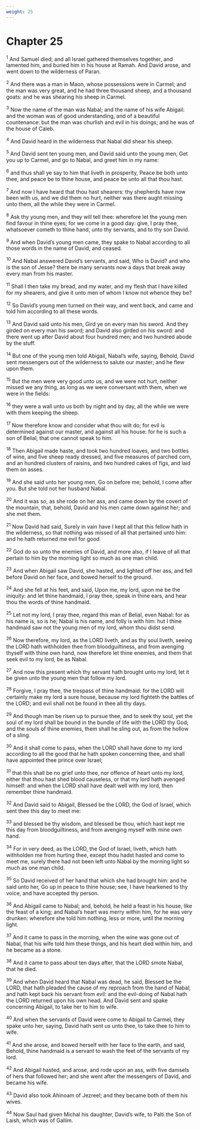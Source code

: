 ```yaml
---
weight: 25
---
```


# Chapter 25

<sup>1</sup> And Samuel died; and all Israel gathered themselves together, and lamented him, and buried him in his house at Ramah. And David arose, and went down to the wilderness of Paran. 

<sup>2</sup> And there was a man in Maon, whose possessions were in Carmel; and the man was very great, and he had three thousand sheep, and a thousand goats: and he was shearing his sheep in Carmel. 

<sup>3</sup> Now the name of the man was Nabal; and the name of his wife Abigail: and the woman was of good understanding, and of a beautiful countenance: but the man was churlish and evil in his doings; and he was of the house of Caleb. 

<sup>4</sup> And David heard in the wilderness that Nabal did shear his sheep. 

<sup>5</sup> And David sent ten young men, and David said unto the young men, Get you up to Carmel, and go to Nabal, and greet him in my name: 

<sup>6</sup> and thus shall ye say to him that liveth in prosperity, Peace be both unto thee, and peace be to thine house, and peace be unto all that thou hast. 

<sup>7</sup> And now I have heard that thou hast shearers: thy shepherds have now been with us, and we did them no hurt, neither was there aught missing unto them, all the while they were in Carmel. 

<sup>8</sup> Ask thy young men, and they will tell thee: wherefore let the young men find favour in thine eyes; for we come in a good day: give, I pray thee, whatsoever cometh to thine hand, unto thy servants, and to thy son David. 

<sup>9</sup> And when David’s young men came, they spake to Nabal according to all those words in the name of David, and ceased. 

<sup>10</sup> And Nabal answered David’s servants, and said, Who is David? and who is the son of Jesse? there be many servants now a days that break away every man from his master. 

<sup>11</sup> Shall I then take my bread, and my water, and my flesh that I have killed for my shearers, and give it unto men of whom I know not whence they be? 

<sup>12</sup> So David’s young men turned on their way, and went back, and came and told him according to all these words. 

<sup>13</sup> And David said unto his men, Gird ye on every man his sword. And they girded on every man his sword; and David also girded on his sword: and there went up after David about four hundred men; and two hundred abode by the stuff. 

<sup>14</sup> But one of the young men told Abigail, Nabal’s wife, saying, Behold, David sent messengers out of the wilderness to salute our master; and he flew upon them. 

<sup>15</sup> But the men were very good unto us, and we were not hurt, neither missed we any thing, as long as we were conversant with them, when we were in the fields: 

<sup>16</sup> they were a wall unto us both by night and by day, all the while we were with them keeping the sheep. 

<sup>17</sup> Now therefore know and consider what thou wilt do; for evil is determined against our master, and against all his house: for he is such a son of Belial, that one cannot speak to him. 

<sup>18</sup> Then Abigail made haste, and took two hundred loaves, and two bottles of wine, and five sheep ready dressed, and five measures of parched corn, and an hundred clusters of raisins, and two hundred cakes of figs, and laid them on asses. 

<sup>19</sup> And she said unto her young men, Go on before me; behold, I come after you. But she told not her husband Nabal. 

<sup>20</sup> And it was so, as she rode on her ass, and came down by the covert of the mountain, that, behold, David and his men came down against her; and she met them. 

<sup>21</sup> Now David had said, Surely in vain have I kept all that this fellow hath in the wilderness, so that nothing was missed of all that pertained unto him: and he hath returned me evil for good. 

<sup>22</sup> God do so unto the enemies of David, and more also, if I leave of all that pertain to him by the morning light so much as one man child. 

<sup>23</sup> And when Abigail saw David, she hasted, and lighted off her ass, and fell before David on her face, and bowed herself to the ground. 

<sup>24</sup> And she fell at his feet, and said, Upon me, my lord, upon me be the iniquity: and let thine handmaid, I pray thee, speak in thine ears, and hear thou the words of thine handmaid. 

<sup>25</sup> Let not my lord, I pray thee, regard this man of Belial, even Nabal: for as his name is, so is he; Nabal is his name, and folly is with him: hut I thine handmaid saw not the young men of my lord, whom thou didst send. 

<sup>26</sup> Now therefore, my lord, as the LORD liveth, and as thy soul liveth, seeing the LORD hath withholden thee from bloodguiltiness, and from avenging thyself with thine own hand, now therefore let thine enemies, and them that seek evil to my lord, be as Nabal. 

<sup>27</sup> And now this present which thy servant hath brought unto my lord, let it be given unto the young men that follow my lord. 

<sup>28</sup> Forgive, I pray thee, the trespass of thine handmaid: for the LORD will certainly make my lord a sure house, because my lord fighteth the battles of the LORD; and evil shall not be found in thee all thy days. 

<sup>29</sup> And though man be risen up to pursue thee, and to seek thy soul, yet the soul of my lord shall be bound in the bundle of life with the LORD thy God; and the souls of thine enemies, them shall he sling out, as from the hollow of a sling. 

<sup>30</sup> And it shall come to pass, when the LORD shall have done to my lord according to all the good that he hath spoken concerning thee, and shall have appointed thee prince over Israel; 

<sup>31</sup> that this shall be no grief unto thee, nor offence of heart unto my lord, either that thou hast shed blood causeless, or that my lord hath avenged himself: and when the LORD shall have dealt well with my lord, then remember thine handmaid. 

<sup>32</sup> And David said to Abigail, Blessed be the LORD, the God of Israel, which sent thee this day to meet me: 

<sup>33</sup> and blessed be thy wisdom, and blessed be thou, which hast kept me this day from bloodguiltiness, and from avenging myself with mine own hand. 

<sup>34</sup> For in very deed, as the LORD, the God of Israel, liveth, which hath withholden me from hurting thee, except thou hadst hasted and come to meet me, surely there had not been left unto Nabal by the morning light so much as one man child. 

<sup>35</sup> So David received of her hand that which she had brought him: and he said unto her, Go up in peace to thine house; see, I have hearkened to thy voice, and have accepted thy person. 

<sup>36</sup> And Abigail came to Nabal; and, behold, he held a feast in his house, like the feast of a king; and Nabal’s heart was merry within him, for he was very drunken: wherefore she told him nothing, less or more, until the morning light. 

<sup>37</sup> And it came to pass in the morning, when the wine was gone out of Nabal, that his wife told him these things, and his heart died within him, and he became as a stone. 

<sup>38</sup> And it came to pass about ten days after, that the LORD smote Nabal, that he died. 

<sup>39</sup> And when David heard that Nabal was dead, he said, Blessed be the LORD, that hath pleaded the cause of my reproach from the hand of Nabal, and hath kept back his servant from evil: and the evil-doing of Nabal hath the LORD returned upon his own head. And David sent and spake concerning Abigail, to take her to him to wife. 

<sup>40</sup> And when the servants of David were come to Abigail to Carmel, they spake unto her, saying, David hath sent us unto thee, to take thee to him to wife. 

<sup>41</sup> And she arose, and bowed herself with her face to the earth, and said, Behold, thine handmaid is a servant to wash the feet of the servants of my lord. 

<sup>42</sup> And Abigail hasted, and arose, and rode upon an ass, with five damsels of hers that followed her; and she went after the messengers of David, and became his wife. 

<sup>43</sup> David also took Ahinoam of Jezreel; and they became both of them his wives. 

<sup>44</sup> Now Saul had given Michal his daughter, David’s wife, to Palti the Son of Laish, which was of Gallim. 


